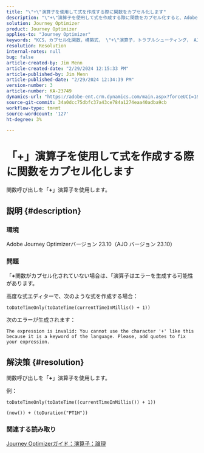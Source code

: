 ```yaml
---
title: "\"+\"演算子を使用して式を作成する際に関数をカプセル化します"
description: "\"+\"演算子を使用して式を作成する際に関数をカプセル化すると、Adobe Journey Optimizerバージョン 23.10 でエラーを回避する方法を説明します。"
solution: Journey Optimizer
product: Journey Optimizer
applies-to: "Journey Optimizer"
keywords: "KCS，カプセル化関数，構築式， \"+\"演算子，トラブルシューティング， AJO バージョン 23.10, Adobe Journey Optimizerバージョン 23.10"
resolution: Resolution
internal-notes: null
bug: false
article-created-by: Jim Menn
article-created-date: "2/29/2024 12:15:33 PM"
article-published-by: Jim Menn
article-published-date: "2/29/2024 12:34:39 PM"
version-number: 3
article-number: KA-23749
dynamics-url: "https://adobe-ent.crm.dynamics.com/main.aspx?forceUCI=1&pagetype=entityrecord&etn=knowledgearticle&id=064c0037-fcd6-ee11-9079-6045bd006268"
source-git-commit: 34a0dcc75dbfc37a43ce784a1274eaa40adba9cb
workflow-type: tm+mt
source-wordcount: '127'
ht-degree: 3%

---
```


# 「+」演算子を使用して式を作成する際に関数をカプセル化します


関数呼び出しを「<b>+</b>」演算子を使用します。

## 説明 {#description}


### 環境

Adobe Journey Optimizerバージョン 23.10（AJO バージョン 23.10）

### 問題

「<b>+</b>関数がカプセル化されていない場合は、「演算子はエラーを生成する可能性があります。

高度な式エディターで、次のような式を作成する場合：


```
toDateTimeOnly(toDateTime(currentTimeInMillis() + 1))
```


次のエラーが生成されます：


```
The expression is invalid: You cannot use the character '+' like this because it is a keyword of the language. Please, add quotes to fix your expression.
```



## 解決策 {#resolution}


関数呼び出しを「<b>+</b>」演算子を使用します。

例：


```
toDateTimeOnly(toDateTime((currentTimeInMillis()) + 1))
```



```
(now()) + (toDuration("PT1H"))
```


### 関連する読み取り

[Journey Optimizerガイド：演算子：論理](https://experienceleague.adobe.com/docs/journey-optimizer/using/orchestrate-journeys/building-advanced-conditions-journeys/syntax/operators.html#%2B-2)
